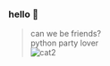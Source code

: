 ### hello 🤍
>can we be friends?  
>python party lover   
>![cat2](https://user-images.githubusercontent.com/73784126/120067600-3a865e80-c085-11eb-9851-9170e61a02b0.gif)
